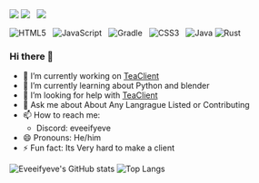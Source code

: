 <img src='https://raw.githubusercontent.com/eveeifyeve/eveeify/main/minecraft.png'/>
<img src="https://komarev.com/ghpvc/?username=eveeifyeve&label=Profile%20Views&color=04aed9&style=for-the-badge"> &nbsp;
<img src="https://img.shields.io/github/followers/eveeifyeve?label=Followers&color=04aed9&style=for-the-badge"> &nbsp;


![HTML5](https://img.shields.io/badge/html5-%23E34F26.svg?style=for-the-badge&logo=html5&logoColor=white) &nbsp;
![JavaScript](https://img.shields.io/badge/javascript-%23323330.svg?style=for-the-badge&logo=javascript&logoColor=%23F7DF1E) &nbsp;
![Gradle](https://img.shields.io/badge/Gradle-02303A.svg?style=for-the-badge&logo=Gradle&logoColor=white) &nbsp;
![CSS3](https://img.shields.io/badge/css3-%231572B6.svg?style=for-the-badge&logo=css3&logoColor=white) &nbsp;
![Java](https://img.shields.io/badge/java-%23ED8B00.svg?style=for-the-badge&logo=openjdk&logoColor=white)
![Rust](https://img.shields.io/badge/rust-%23000000.svg?style=for-the-badge&logo=rust&logoColor=white)

### Hi there 👋
- 🔭 I’m currently working on [ TeaClient ]("https://www.github.com/TeaclientMinecraft")
- 🌱 I’m currently learning about Python and blender
- 🤔 I’m looking for help with [ TeaClient ]("https://www.discord.gg/teaclient")
- 💬 Ask me about About Any Langrague Listed or Contributing
- 📫 How to reach me: 
  - Discord: eveeifyeve
- 😄 Pronouns: He/him
- ⚡ Fun fact: Its Very hard to make a client

![Eveeifyeve's GitHub stats](https://github-stats-eight-bay.vercel.app/api?username=eveeifyeve&show_icons=true&theme=onedark&text_color=AFAFAF&title_color=FFFFFF&icon_color=35CF5C)
![Top Langs](https://github-stats-eight-bay.vercel.app/api/top-langs/?username=eveeifyeve&show_icons=true&theme=onedark&text_color=AFAFAF&title_color=FFFFFF&icon_color=35CF5C&layout=compact)
